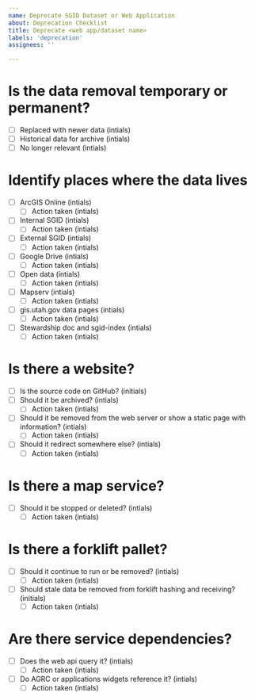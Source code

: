 ```yaml
---
name: Deprecate SGID Dataset or Web Application
about: Deprecation Checklist
title: Deprecate <web app/dataset name>
labels: 'deprecation'
assignees: ''

---
```


<!-- 
1. place an [x] in the relevant boxes and submit the issue
1. tag anyone who might be a stakeholder in the deprecation
1. follow through with the all of the items before closing the issue 
-->

# Is the data removal temporary or permanent?

- [ ] Replaced with newer data (intials)
- [ ] Historical data for archive (intials)
- [ ] No longer relevant (intials)

# Identify places where the data lives

- [ ] ArcGIS Online (intials)
  - [ ] Action taken (intials)
- [ ] Internal SGID (intials)
  - [ ] Action taken (intials)
- [ ] External SGID (intials)
  - [ ] Action taken (intials)
- [ ] Google Drive (intials)
  - [ ] Action taken (intials)
- [ ] Open data (intials)
  - [ ] Action taken (intials)
- [ ] Mapserv (intials)
  - [ ] Action taken (intials)
- [ ] gis.utah.gov data pages (intials)
  - [ ] Action taken (intials)
- [ ] Stewardship doc and sgid-index (intials)
  - [ ] Action taken (intials)

# Is there a website?

- [ ] Is the source code on GitHub? (initials)
- [ ] Should it be archived? (intials)
  - [ ] Action taken (intials)
- [ ] Should it be removed from the web server or show a static page with information? (intials)
  - [ ] Action taken (intials)
- [ ] Should it redirect somewhere else? (intials)
  - [ ] Action taken (intials)

# Is there a map service?

- [ ] Should it be stopped or deleted? (intials)
  - [ ] Action taken (intials)

# Is there a forklift pallet?

- [ ] Should it continue to run or be removed? (intials)
  - [ ] Action taken (intials)
- [ ] Should stale data be removed from forklift hashing and receiving? (initials)
  - [ ] Action taken (intials)

# Are there service dependencies?

- [ ] Does the web api query it? (intials)
  - [ ] Action taken (intials)
- [ ] Do AGRC or applications widgets reference it? (intials)
  - [ ] Action taken (intials)
